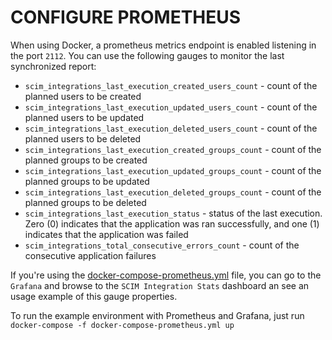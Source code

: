 # CONFIGURE PROMETHEUS

When using Docker, a prometheus metrics endpoint is enabled listening in the port `2112`. You can use the following gauges to monitor the last synchronized report:

- `scim_integrations_last_execution_created_users_count` - count of the planned users to be created
- `scim_integrations_last_execution_updated_users_count` - count of the planned users to be updated
- `scim_integrations_last_execution_deleted_users_count` - count of the planned users to be deleted
- `scim_integrations_last_execution_created_groups_count` - count of the planned groups to be created
- `scim_integrations_last_execution_updated_groups_count` - count of the planned groups to be updated
- `scim_integrations_last_execution_deleted_groups_count` - count of the planned groups to be deleted
- `scim_integrations_last_execution_status` - status of the last execution. Zero (0) indicates that the application was ran successfully, and one (1) indicates that the application was failed
- `scim_integrations_total_consecutive_errors_count` - count of the consecutive application failures

If you're using the [docker-compose-prometheus.yml](../docker-compose-prometheus.yml) file, you can go to the `Grafana` and browse to the `SCIM Integration Stats` dashboard an see an usage example of this gauge properties.

To run the example environment with Prometheus and Grafana, just run `docker-compose -f docker-compose-prometheus.yml up`
